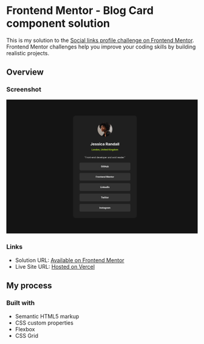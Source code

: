 # Frontend Mentor - Blog Card component solution

This is my solution to the [Social links profile challenge on Frontend Mentor](https://www.frontendmentor.io/challenges/social-links-profile-UG32l9m6dQ). Frontend Mentor challenges help you improve your coding skills by building realistic projects. 

## Overview

### Screenshot

![Screenshot](/assets/images/social-links.png)

### Links

- Solution URL: [Available on Frontend Mentor](https://www.frontendmentor.io/challenges/social-links-profile-UG32l9m6dQ/hub)
- Live Site URL: [Hosted on Vercel](https://fm-social-links-beta.vercel.app/)

## My process

### Built with

- Semantic HTML5 markup
- CSS custom properties
- Flexbox
- CSS Grid
